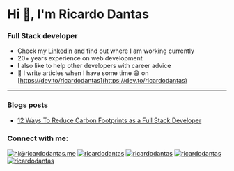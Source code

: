 <h1 align="left">Hi 👋, I'm Ricardo Dantas</h1>
<h3 align="left">Full Stack developer</h3>

- Check my [Linkedin](https://linkedin.com/in/rdantas) and find out where I am working currently
- 20+ years experience on web development
- I also like to help other developers with career advice
- 📝 I write articles when I have some time 😅 on [https://dev.to/ricardodantas](https://dev.to/ricardodantas)


***

### Blogs posts
<!-- BLOG-POST-LIST:START -->
- [12 Ways To Reduce Carbon Footprints as a Full Stack Developer](https://dev.to/ricardodantas/12-ways-to-reduce-carbon-footprints-as-a-full-stack-developer-imh)
<!-- BLOG-POST-LIST:END -->

<h3 align="left">Connect with me:</h3>

<p align="left">
<a href="mailto:hi@ricardodantas.me"><img src="https://img.shields.io/badge/email-hi%40ricardo.im-blue?style=for-the-badge&logo=Gmail" alt="hi@ricardodantas.me" /></a> <a href="https://twitter.com/ricardodantas" target="blank"><img src="https://img.shields.io/twitter/follow/ricardodantas?logo=twitter&style=for-the-badge" alt="ricardodantas" /></a> <a href="https://linkedin.com/in/rdantas" target="blank"><img src="https://img.shields.io/badge/linkedin-%2Frdantas-blue?logo=linkedin&style=for-the-badge" alt="ricardodantas" /></a> <a href="https://medium.com/@ricardodantas" target="blank"><img src="https://img.shields.io/badge/medium-ricardodantas-blue?logo=medium&style=for-the-badge" alt="ricardodantas" /></a>  <a href="https://dev.to/ricardodantas" target="blank"><img src="https://img.shields.io/badge/devto-ricardodantas-blue?logo=dev.to&style=for-the-badge" alt="ricardodantas" /></a>
</p>
